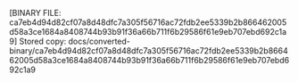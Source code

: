 [BINARY FILE: ca7eb4d94d82cf07a8d48dfc7a305f56716ac72fdb2ee5339b2b866462005d58a3ce1684a8408744b93b91f36a66b711f6b29586f61e9eb707ebd692c1a9]
Stored copy: docs/converted-binary/ca7eb4d94d82cf07a8d48dfc7a305f56716ac72fdb2ee5339b2b866462005d58a3ce1684a8408744b93b91f36a66b711f6b29586f61e9eb707ebd692c1a9
